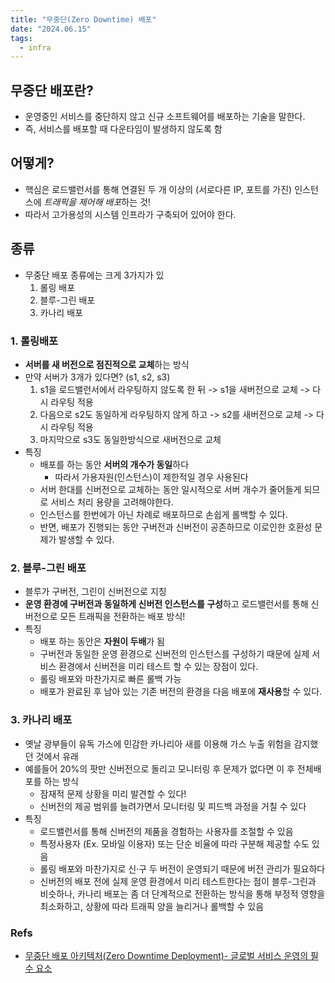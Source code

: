 ```yaml
---
title: "무중단(Zero Downtime) 배포"
date: "2024.06.15"
tags:
  - infra
---
```


## 무중단 배포란?

- 운영중인 서비스를 중단하지 않고 신규 소프트웨어를 배포하는 기술을 말한다.
- 즉, 서비스를 배포할 때 다운타임이 발생하지 않도록 함

## 어떻게?

- 핵심은 로드밸런서를 통해 연결된 두 개 이상의 (서로다른 IP, 포트를 가진) 인스턴스에 *트래픽을 제어해 배포*하는 것!
- 따라서 고가용성의 시스템 인프라가 구축되어 있어야 한다.

## 종류

- 무중단 배포 종류에는 크게 3가지가 있
  1. 롤링 배포
  2. 블루-그린 배포
  3. 카나리 배포

### 1. 롤링배포

- **서버를 새 버전으로 점진적으로 교체**하는 방식
- 만약 서버가 3개가 있다면? (s1, s2, s3)
  1.  s1을 로드밸런서에서 라우팅하지 않도록 한 뒤 -> s1을 새버전으로 교체 -> 다시 라우팅 적용
  2.  다음으로 s2도 동일하게 라우팅하지 않게 하고 -> s2를 새버전으로 교체 -> 다시 라우팅 적용
  3.  마지막으로 s3도 동일한방식으로 새버전으로 교체
- 특징
  - 배포를 하는 동안 **서버의 개수가 동일**하다
    - 따라서 가용자원(인스턴스)이 제한적일 경우 사용된다
  - 서버 한대를 신버전으로 교체하는 동안 일시적으로 서버 개수가 줄어들게 되므로 서비스 처리 용량을 고려해야한다.
  - 인스턴스를 한번에가 아닌 차례로 배포하므로 손쉽게 롤백할 수 있다.
  - 반면, 배포가 진행되는 동안 구버전과 신버전이 공존하므로 이로인한 호환성 문제가 발생할 수 있다.

### 2. 블루-그린 배포

- 블루가 구버전, 그린이 신버전으로 지칭
- **운영 환경에 구버전과 동일하게 신버전 인스턴스를 구성**하고 로드밸런서를 통해 신버전으로 모든 트래픽을 전환하는 배포 방식!
- 특징
  - 배포 하는 동안은 **자원이 두배**가 됨
  - 구버전과 동일한 운영 환경으로 신버전의 인스턴스를 구성하기 때문에 실제 서비스 환경에서 신버전을 미리 테스트 할 수 있는 장점이 있다.
  - 롤링 배포와 마찬가지로 빠른 롤백 가능
  - 배포가 완료된 후 남아 있는 기존 버전의 환경을 다음 배포에 **재사용**할 수 있다.

### 3. 카나리 배포

- 옛날 광부들이 유독 가스에 민감한 카나리아 새를 이용해 가스 누출 위험을 감지했던 것에서 유래
- 예를들어 20%의 팟만 신버전으로 돌리고 모니터링 후 문제가 없다면 이 후 전체배포를 하는 방식
  - 잠재적 문제 상황을 미리 발견할 수 있다!
  - 신버전의 제공 범위를 늘려가면서 모니터링 및 피드백 과정을 거칠 수 있다
- 특징
  - 로드밸런서를 통해 신버전의 제품을 경험하는 사용자를 조절할 수 있음
  - 특정사용자 (Ex. 모바일 이용자) 또는 단순 비율에 따라 구분해 제공할 수도 있음
  - 롤링 배포와 마찬가지로 신·구 두 버전이 운영되기 때문에 버전 관리가 필요하다
  - 신버전의 배포 전에 실제 운영 환경에서 미리 테스트한다는 점이 블루-그린과 비슷하나, 카나리 배포는 좀 더 단계적으로 전환하는 방식을 통해 부정적 영향을 최소화하고, 상황에 따라 트래픽 양을 늘리거나 롤백할 수 있음

### Refs

- [무중단 배포 아키텍처(Zero Downtime Deployment)- 글로벌 서비스 운영의 필수 요소](https://www.samsungsds.com/kr/insights/1256264_4627.html)
